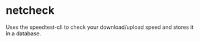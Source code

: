 netcheck
===

Uses the speedtest-cli to check your download/upload speed and stores it in a database.
